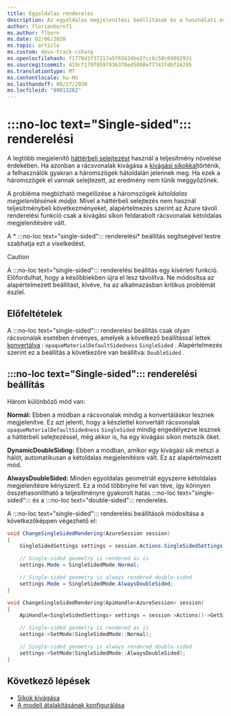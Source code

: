 ```yaml
---
title: Egyoldalas renderelés
description: Az egyoldalas megjelenítési beállítások és a használati esetek ismertetése
author: florianborn71
ms.author: flborn
ms.date: 02/06/2020
ms.topic: article
ms.custom: devx-track-csharp
ms.openlocfilehash: f1778d1f37217a5f65624be2fcc6c58c68002931
ms.sourcegitcommit: 419cf179f9597936378ed5098ef77437dbf16295
ms.translationtype: MT
ms.contentlocale: hu-HU
ms.lasthandoff: 08/27/2020
ms.locfileid: "89013282"
---
```

# <a name="no-loc-textsingle-sided-rendering"></a>:::no-loc text="Single-sided"::: renderelési

A legtöbb megjelenítő [háttérbeli selejtezést](https://en.wikipedia.org/wiki/Back-face_culling) használ a teljesítmény növelése érdekében. Ha azonban a rácsvonalak kivágása a [kivágási síkokkal](cut-planes.md)történik, a felhasználók gyakran a háromszögek hátoldalán jelennek meg. Ha ezek a háromszögek el vannak selejtezett, az eredmény nem tűnik meggyőzőnek.

A probléma megbízható megelőzése a háromszögek *kétoldalas megjelenítésének módja.* Mivel a háttérbeli selejtezés nem használ teljesítménybeli következményeket, alapértelmezés szerint az Azure távoli renderelési funkció csak a kivágási síkon feldarabolt rácsvonalak kétoldalas megjelenítésére vált.

A * :::no-loc text="single-sided"::: renderelési* beállítás segítségével testre szabhatja ezt a viselkedést.

> [!CAUTION]
> A :::no-loc text="single-sided"::: renderelési beállítás egy kísérleti funkció. Előfordulhat, hogy a későbbiekben újra el lesz távolítva. Ne módosítsa az alapértelmezett beállítást, kivéve, ha az alkalmazásban kritikus problémát észlel.

## <a name="prerequisites"></a>Előfeltételek

A :::no-loc text="single-sided"::: renderelési beállítás csak olyan rácsvonalak esetében érvényes, amelyek a következő beállítással lettek [konvertálva](../../how-tos/conversion/configure-model-conversion.md) : `opaqueMaterialDefaultSidedness` `SingleSided` . Alapértelmezés szerint ez a beállítás a következőre van beállítva: `DoubleSided` .

## <a name="no-loc-textsingle-sided-rendering-setting"></a>:::no-loc text="Single-sided"::: renderelési beállítás

Három különböző mód van:

**Normál:** Ebben a módban a rácsvonalak mindig a konvertáláskor lesznek megjelenítve. Ez azt jelenti, hogy a készlettel konvertált rácsvonalak `opaqueMaterialDefaultSidedness` `SingleSided` mindig engedélyezve lesznek a háttérbeli selejtezéssel, még akkor is, ha egy kivágási síkon metszik őket.

**DynamicDoubleSiding:** Ebben a módban, amikor egy kivágási sík metszi a hálót, automatikusan a kétoldalas megjelenítésre vált. Ez az alapértelmezett mód.

**AlwaysDoubleSided:** Minden egyoldalas geometriát egyszerre kétoldalas megjelenítésre kényszerít. Ez a mód többnyire fel van téve, így könnyen összehasonlítható a teljesítményre gyakorolt hatás :::no-loc text="single-sided"::: és a :::no-loc text="double-sided"::: renderelés.

A :::no-loc text="single-sided"::: renderelési beállítások módosítása a következőképpen végezhető el:

```cs
void ChangeSingleSidedRendering(AzureSession session)
{
    SingleSidedSettings settings = session.Actions.SingleSidedSettings;

    // Single-sided geometry is rendered as is
    settings.Mode = SingleSidedMode.Normal;

    // Single-sided geometry is always rendered double-sided
    settings.Mode = SingleSidedMode.AlwaysDoubleSided;
}
```

```cpp
void ChangeSingleSidedRendering(ApiHandle<AzureSession> session)
{
    ApiHandle<SingleSidedSettings> settings = session->Actions()->GetSingleSidedSettings();

    // Single-sided geometry is rendered as is
    settings->SetMode(SingleSidedMode::Normal);

    // Single-sided geometry is always rendered double-sided
    settings->SetMode(SingleSidedMode::AlwaysDoubleSided);
}
```

## <a name="next-steps"></a>Következő lépések

* [Síkok kivágása](cut-planes.md)
* [A modell átalakításának konfigurálása](../../how-tos/conversion/configure-model-conversion.md)
